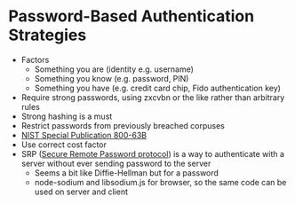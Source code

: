 # Password-Based Authentication Strategies

* Factors
    * Something you are (identity e.g. username)
    * Something you know (e.g. password, PIN)
    * Something you have (e.g. credit card chip, Fido authentication key)
* Require strong passwords, using zxcvbn or the like rather than arbitrary rules
* Strong hashing is a must
* Restrict passwords from previously breached corpuses
* [NIST Special Publication 800-63B](https://pages.nist.gov/800-63-3/sp800-63b.html)
* Use correct cost factor
* SRP ([Secure Remote Password protocol](https://en.wikipedia.org/wiki/Secure_Remote_Password_protocol)) is a way to authenticate with a server without ever sending password to the server
    * Seems a bit like Diffie-Hellman but for a password
    * node-sodium and libsodium.js for browser, so the same code can be used on server and client
    